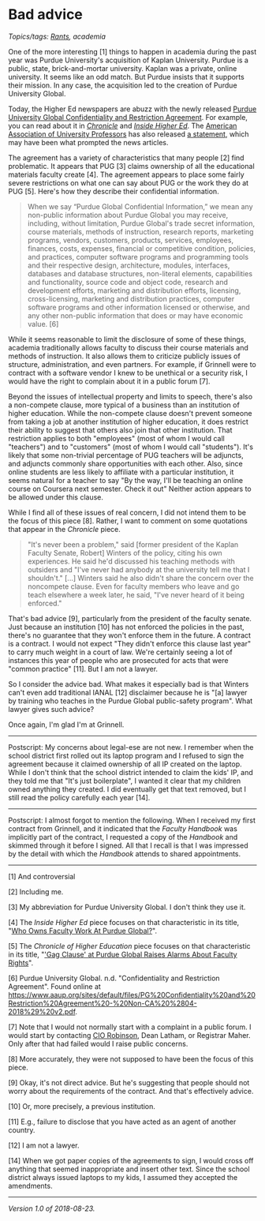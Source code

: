 Bad advice
==========

*Topics/tags: [Rants](index-rants), academia*

One of the more interesting [1] things to happen in academia during
the past year was Purdue University's acquisition of Kaplan University.
Purdue is a public, state, brick-and-mortar university.  Kaplan was a
private, online university.  It seems like an odd match.  But Purdue
insists that it supports their mission.  In any case, the acquisition
led to the creation of Purdue University Global.

Today, the Higher Ed newspapers are abuzz with the newly released
[Purdue University Global Confidentiality and Restriction Agreement](https://www.aaup.org/sites/default/files/PG%20Confidentiality%20and%20Restriction%20Agreement%20-%20Non-CA%20%2804-2018%29%20v2.pdf).  For example, you can read about it
in
[_Chronicle_](https://www.chronicle.com/article/Gag-Clause-at-Purdue/244340)
and [_Inside Higher
Ed_](https://www.insidehighered.com/news/2018/08/23/aaup-purdue-global-gets-decide-who-owns-faculty-work).
The [American Association of University
Professors](https://www.aaup.org) has also released [a
statement](https://www.aaup.org/media-release/purdue-global-nondisclosure-agreement-runs-roughshod-over-faculty-rights#.W372Un588qI),
which may have been what prompted the news articles.

The agreement has a variety of characteristics that many people [2]
find problematic.  It appears that PUG [3] claims ownership of all the
educational materials faculty create [4].  The agreement appears to
place some fairly severe restrictions on what one can say about PUG or
the work they do at PUG [5].  Here's how they describe their confidential
information.

> When we say “Purdue Global Confidential Information,” we mean any
non-public information about Purdue Global you may receive, including,
without limitation, Purdue Global's trade secret information, course
materials, methods of instruction, research reports, marketing programs,
vendors, customers, products, services, employees, finances, costs,
expenses, financial or competitive condition, policies, and practices,
computer software programs and programming tools and their respective
design, architecture, modules, interfaces, databases and database
structures, non-literal elements, capabilities and functionality,
source code and object code, research and development efforts, marketing
and distribution efforts, licensing, cross-licensing, marketing and
distribution practices, computer software programs and other information
licensed or otherwise, and any other non-public information that does
or may have economic value. [6]

While it seems reasonable to limit the disclosure of some of these things,
academia traditionally allows faculty to discuss their course materials
and methods of instruction.  It also allows them to criticize publicly
issues of structure, administration, and even partners.  For example, if
Grinnell were to contract with a software vendor I knew to be unethical
or a security risk, I would have the right to complain about it in a
public forum [7].

Beyond the issues of intellectual property and limits to speech, there's
also a non-compete clause, more typical of a business than an institution
of higher education.  While the non-compete clause doesn't prevent
someone from taking a job at another institution of higher education,
it does restrict their ability to suggest that others also join that
other institution.  That restriction applies to both "employees" (most
of whom I would call "teachers") and to "customers" (most of whom I
would call "students").  It's likely that some non-trivial percentage of
PUG teachers will be adjuncts, and adjuncts commonly share opportunities
with each other.  Also, since online students are less likely to affiliate
with a particular institution, it seems natural for a teacher to say
"By the way, I'll be teaching an online course on Coursera next semester.
Check it out"  Neither action appears to be allowed under this clause.

While I find all of these issues of real concern, I did not intend them
to be the focus of this piece [8].  Rather, I want to comment on some
quotations that appear in the _Chronicle_ piece.

> "It's never been a problem," said [former president of the
Kaplan Faculty Senate, Robert] Winters of the policy, citing his
own experiences. He said he'd discussed his teaching methods with
outsiders and "I've never had anybody at the university tell me that
I shouldn't." [...]  Winters said he also didn't share the concern
over the noncompete clause. Even for faculty members who leave and go
teach elsewhere a week later, he said, "I've never heard of it being
enforced."

That's bad advice [9], particularly from the president of the faculty
senate.  Just because an institution [10] has not enforced the policies in
the past, there's no guarantee that they won't enforce them in the future.
A contract is a contract.  I would not expect "They didn't enforce this
clause last year" to carry much weight in a court of law.  We're certainly
seeing a lot of instances this year of people who are prosecuted for
acts that were "common practice" [11].  But I am not a lawyer.

So I consider the advice bad.  What makes it especially bad is that
Winters can't even add traditional IANAL [12] disclaimer because he is
"[a] lawyer by training who teaches in the Purdue Global public-safety
program".  What lawyer gives such advice?

Once again, I'm glad I'm at Grinnell.

---

Postscript: My concerns about legal-ese are not new.  I remember when the
school district first rolled out its laptop program and I refused
to sign the agreement because it claimed ownership of all IP created
on the laptop.  While I don't think that the school district intended
to claim the kids' IP, and they told me that "It's just boilerplate",
I wanted it clear that my children owned anything they created.  I did
eventually get that text removed, but I still read the policy carefully
each year [14].

---

Postscript: I almost forgot to mention the following.  When I received
my first contract from Grinnell, and it indicated that the _Faculty
Handbook_ was implicitly part of the contract, I requested a copy of the
_Handbook_ and skimmed through it before I signed.  All that I recall
is that I was impressed by the detail with which the _Handbook_ attends
to shared appointments.

---

[1] And controversial

[2] Including me.

[3] My abbreviation for Purdue University Global.  I don't think they
use it.

[4] The _Inside Higher Ed_ piece focuses on that characteristic in its
title, "[Who Owns Faculty Work At Purdue Global?](https://www.insidehighered.com/news/2018/08/23/aaup-purdue-global-gets-decide-who-owns-faculty-work)".

[5] The _Chronicle of Higher Education_ piece focuses on that characteristic
in its title, "['Gag Clause' at Purdue Global Raises Alarms About Faculty Rights](https://www.chronicle.com/article/Gag-Clause-at-Purdue/244340)".

[6] Purdue University Global. n.d. "Confidentiality and Restriction Agreement".
Found online at <https://www.aaup.org/sites/default/files/PG%20Confidentiality%20and%20Restriction%20Agreement%20-%20Non-CA%20%2804-2018%29%20v2.pdf>.

[7] Note that I would not normally start with a complaint in a public
forum.  I would start by contacting [CIO Robinson](dave-robinson),
Dean Latham, or Registrar Maher.  Only after that had failed would I
raise public concerns.

[8] More accurately, they were not supposed to have been the focus of this
piece.

[9] Okay, it's not direct advice.  But he's suggesting that people should
not worry about the requirements of the contract.  And that's effectively
advice.

[10] Or, more precisely, a previous institution.

[11] E.g., failure to disclose that you have acted as an agent of another
country.

[12] I am not a lawyer.

[14] When we got paper copies of the agreements to sign, I would cross
off anything that seemed inappropriate and insert other text.  Since the
school district always issued laptops to my kids, I assumed they accepted
the amendments.

---

*Version 1.0 of 2018-08-23.*
